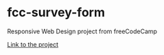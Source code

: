 # fcc-survey-form

Responsive Web Design project from freeCodeCamp

[Link to the project](https://nm1008.github.io/fcc-survey-form/)